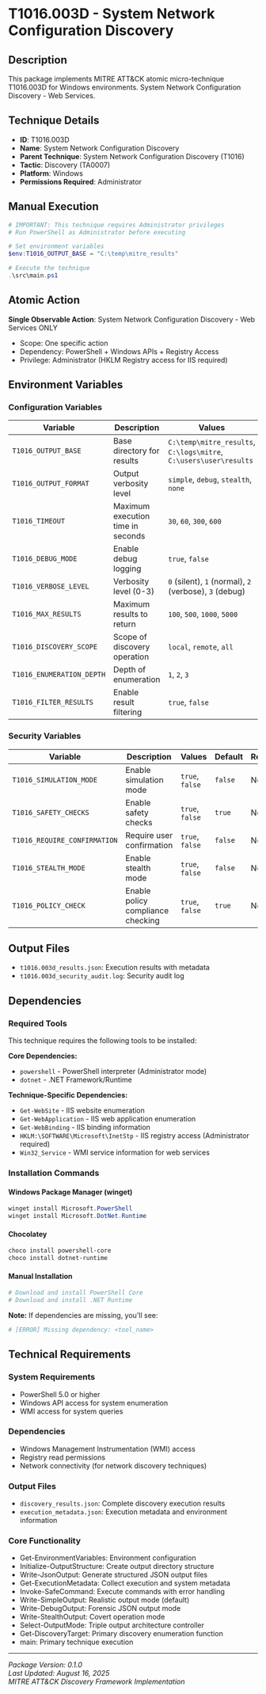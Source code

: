 # T1016.003D - System Network Configuration Discovery

## Description
This package implements MITRE ATT&CK atomic micro-technique T1016.003D for Windows environments. System Network Configuration Discovery - Web Services.

## Technique Details
- **ID**: T1016.003D
- **Name**: System Network Configuration Discovery
- **Parent Technique**: System Network Configuration Discovery (T1016)
- **Tactic**: Discovery (TA0007)
- **Platform**: Windows
- **Permissions Required**: Administrator

## Manual Execution
```powershell
# IMPORTANT: This technique requires Administrator privileges
# Run PowerShell as Administrator before executing

# Set environment variables
$env:T1016_OUTPUT_BASE = "C:\temp\mitre_results"

# Execute the technique
.\src\main.ps1
```

## Atomic Action
**Single Observable Action**: System Network Configuration Discovery - Web Services ONLY
- Scope: One specific action
- Dependency: PowerShell + Windows APIs + Registry Access
- Privilege: Administrator (HKLM Registry access for IIS required)

## Environment Variables

### Configuration Variables
| Variable | Description | Values | Default | Required |
|----------|-------------|---------|---------|----------|
| `T1016_OUTPUT_BASE` | Base directory for results | `C:\temp\mitre_results`, `C:\logs\mitre`, `C:\users\user\results` | `C:\temp\mitre_results` | Yes |
| `T1016_OUTPUT_FORMAT` | Output verbosity level | `simple`, `debug`, `stealth`, `none` | `simple` | No |
| `T1016_TIMEOUT` | Maximum execution time in seconds | `30`, `60`, `300`, `600` | `300` | No |
| `T1016_DEBUG_MODE` | Enable debug logging | `true`, `false` | `false` | No |
| `T1016_VERBOSE_LEVEL` | Verbosity level (0-3) | `0` (silent), `1` (normal), `2` (verbose), `3` (debug) | `1` | No |
| `T1016_MAX_RESULTS` | Maximum results to return | `100`, `500`, `1000`, `5000` | `1000` | No |
| `T1016_DISCOVERY_SCOPE` | Scope of discovery operation | `local`, `remote`, `all` | `local` | No |
| `T1016_ENUMERATION_DEPTH` | Depth of enumeration | `1`, `2`, `3` | `1` | No |
| `T1016_FILTER_RESULTS` | Enable result filtering | `true`, `false` | `false` | No |

### Security Variables
| Variable | Description | Values | Default | Required |
|----------|-------------|---------|---------|----------|
| `T1016_SIMULATION_MODE` | Enable simulation mode | `true`, `false` | `false` | No |
| `T1016_SAFETY_CHECKS` | Enable safety checks | `true`, `false` | `true` | No |
| `T1016_REQUIRE_CONFIRMATION` | Require user confirmation | `true`, `false` | `false` | No |
| `T1016_STEALTH_MODE` | Enable stealth mode | `true`, `false` | `false` | No |
| `T1016_POLICY_CHECK` | Enable policy compliance checking | `true`, `false` | `true` | No |

## Output Files
- `t1016.003d_results.json`: Execution results with metadata
- `t1016.003d_security_audit.log`: Security audit log

## Dependencies

### Required Tools
This technique requires the following tools to be installed:

**Core Dependencies:**
- `powershell` - PowerShell interpreter (Administrator mode)
- `dotnet` - .NET Framework/Runtime

**Technique-Specific Dependencies:**
- `Get-WebSite` - IIS website enumeration
- `Get-WebApplication` - IIS web application enumeration
- `Get-WebBinding` - IIS binding information
- `HKLM:\SOFTWARE\Microsoft\InetStp` - IIS registry access (Administrator required)
- `Win32_Service` - WMI service information for web services

### Installation Commands

#### Windows Package Manager (winget)
```powershell
winget install Microsoft.PowerShell
winget install Microsoft.DotNet.Runtime
```

#### Chocolatey
```powershell
choco install powershell-core
choco install dotnet-runtime
```

#### Manual Installation
```powershell
# Download and install PowerShell Core
# Download and install .NET Runtime
```

**Note:** If dependencies are missing, you'll see:
```powershell
# [ERROR] Missing dependency: <tool_name>
```

## Technical Requirements

### System Requirements

- PowerShell 5.0 or higher
- Windows API access for system enumeration
- WMI access for system queries

### Dependencies

- Windows Management Instrumentation (WMI) access
- Registry read permissions
- Network connectivity (for network discovery techniques)

### Output Files
- `discovery_results.json`: Complete discovery execution results
- `execution_metadata.json`: Execution metadata and environment information

### Core Functionality

- Get-EnvironmentVariables: Environment configuration
- Initialize-OutputStructure: Create output directory structure
- Write-JsonOutput: Generate structured JSON output files
- Get-ExecutionMetadata: Collect execution and system metadata
- Invoke-SafeCommand: Execute commands with error handling
- Write-SimpleOutput: Realistic output mode (default)
- Write-DebugOutput: Forensic JSON output mode
- Write-StealthOutput: Covert operation mode
- Select-OutputMode: Triple output architecture controller
- Get-DiscoveryTarget: Primary discovery enumeration function
- main: Primary technique execution

---
*Package Version: 0.1.0*  
*Last Updated: August 16, 2025*  
*MITRE ATT&CK Discovery Framework Implementation*
